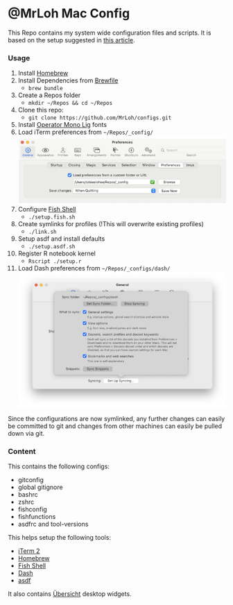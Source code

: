 # @MrLoh Mac Config

This Repo contains my system wide configuration files and scripts. It is based on the setup
suggested in [this article][1].

### Usage

1. Install [Homebrew](https://brew.sh)
2. Install Dependencies from [Brewfile](./Brewfile)
	- `brew bundle`
3. Create a Repos folder
	- `mkdir ~/Repos && cd ~/Repos`
4. Clone this repo: 
	- `git clone https://github.com/MrLoh/configs.git`
5. Install [Operator Mono Lig](https://github.com/kiliman/operator-mono-lig) fonts
6. Load iTerm preferences from `~/Repos/_config/`
	![iTerm Preferences > General > Preferences](./ressources/iterm_load_prefs.png)
7. Configure [Fish Shell](https://fishshell.com)
	- `./setup.fish.sh`
8. Create symlinks for profiles (!This will overwrite existing profiles)
	- `./link.sh`
9. Setup asdf and install defaults
	- `./setup.asdf.sh`
10. Register R notebook kernel
	- `Rscript ./setup.r`
11. Load Dash preferences from `~/Repos/_configs/dash/`
	![Dash Preferences > General > Set Up Syncing](./ressources/dash_load_prefs.png)

Since the configurations are now symlinked, any further changes can easily be committed to git and
changes from other machines can easily be pulled down via git.


### Content

This contains the following configs:
- gitconfig
- global gitignore
- bashrc
- zshrc
- fishconfig
- fishfunctions
- asdfrc and tool-versions

This helps setup the following tools:
- [iTerm 2](https://iterm2.com)
- [Homebrew](https://brew.sh)
- [Fish Shell](https://fishshell.com)
- [Dash](https://kapeli.com/dash)
- [asdf](https://asdf-vm.com)

It also contains [Übersicht](http://tracesof.net/uebersicht/) desktop widgets.

[1]: https://www.digitalocean.com/community/tutorials/how-to-use-git-to-manage-your-user-configuration-files-on-a-linux-vps#creating-a-configuration-directory-to-store-files